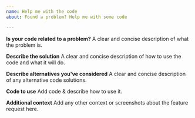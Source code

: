 ```yaml
---
name: Help me with the code
about: Found a problem? Help me with some code

---
```


**Is your code related to a problem?**
A clear and concise description of what the problem is.

**Describe the solution**
A clear and concise description of how to use the code and what it will do.

**Describe alternatives you've considered**
A clear and concise description of any alternative code solutions.

**Code to use**
Add code & describe how to use it.

**Additional context**
Add any other context or screenshots about the feature request here.
